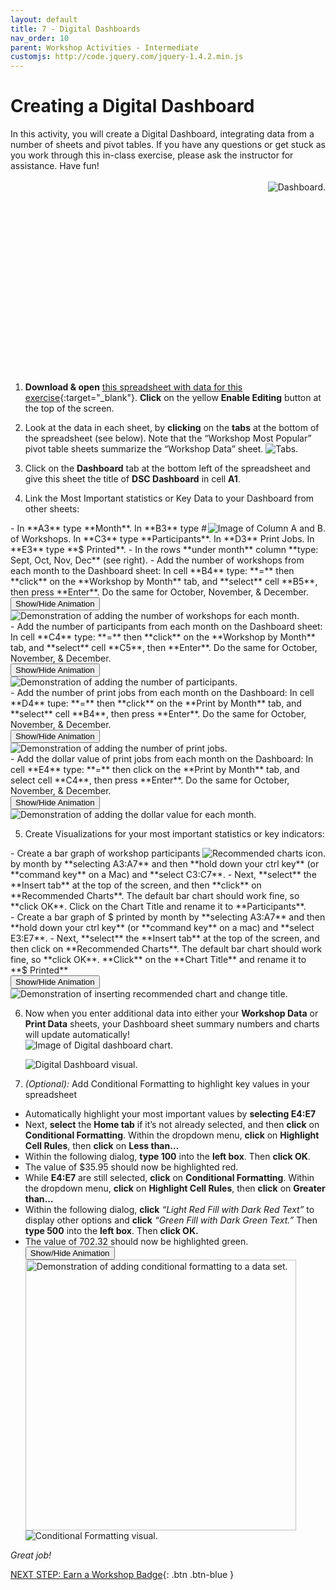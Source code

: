 ```yaml
---
layout: default
title: 7 - Digital Dashboards
nav_order: 10
parent: Workshop Activities - Intermediate
customjs: http://code.jquery.com/jquery-1.4.2.min.js
---
```

# Creating a Digital Dashboard
In this activity, you will create a Digital Dashboard, integrating data from a number of sheets and pivot tables. If you have any questions or get stuck as you work through this in-class exercise, please ask the instructor for assistance.  Have fun!<br><br>
<img src="images/excel-dashboard-01.png" style="float:right" alt="Dashboard."><br><br><br><br><br><br><br><br><br><br><br><br><br><br><br><br><br><br>

1. **Download & open** [this spreadsheet with data for this exercise](docs/dsc-dashboard.xlsx){:target="_blank"}. **Click** on the yellow **Enable Editing** button at the top of the screen.

2. Look at the data in each sheet, by **clicking** on the **tabs** at the bottom of the spreadsheet (see below). Note that the “Workshop Most Popular” pivot table sheets summarize the “Workshop Data” sheet.
    <img src="images/excel-dashboard-02.png" alt="Tabs.">
 
3. Click on the **Dashboard** tab at the bottom left of the spreadsheet and give this sheet the title of **DSC Dashboard** in cell **A1**.  

4. Link the Most Important statistics or Key Data to your Dashboard from other sheets:
 <img src="images/excel-dashboard-03.png" style="float:right" alt="Image of Column A and B."> 
  - In **A3** type **Month**. In **B3** type # of Workshops. In **C3** type **Participants**. In **D3** Print Jobs. In **E3** type **$ Printed**. 
  - In the rows **under month** column **type: Sept, Oct, Nov, Dec** (see right).
  - Add the number of workshops from each month to the Dashboard sheet: In cell **B4** type: **=** then **click** on the **Workshop by Month** tab, and **select** cell **B5**, then press **Enter**. Do the same for October, November, & December.<br>
    <button onclick="toggle('gif1')">Show/Hide Animation</button>
    <div id="gif1">
    <img src="images/excel-dashboard-04.gif" alt="Demonstration of adding the number of workshops for each month."> 
    </div>
  - Add the number of participants from each month on the Dashboard sheet: In cell **C4** type: **=** then **click** on the **Workshop by Month** tab, and **select** cell **C5**, then **Enter**. Do the same for October, November, & December.<br>
    <button onclick="toggle('gif2')">Show/Hide Animation</button>
    <div id="gif2">
    <img src="images/excel-dashboard-05.gif" alt="Demonstration of adding the number of participants."> 
    </div>
  - Add the number of print jobs from each month on the Dashboard:  In cell **D4** tupe: **=** then **click** on the **Print by Month** tab, and **select** cell **B4**, then press **Enter**. Do the same for October, November, & December.<br>
    <button onclick="toggle('gif3')">Show/Hide Animation</button>
    <div id="gif3">
    <img src="images/excel-dashboard-06.gif" alt="Demonstration of adding the number of print jobs."> 
    </div>
  - Add the dollar value of print jobs from each month on the Dashboard: In cell **E4** type: **=** then click on the **Print by Month** tab, and select cell **C4**, then press **Enter**. Do the same for October, November, & December.<br>  
    <button onclick="toggle('gif4')">Show/Hide Animation</button>
    <div id="gif4">
    <img src="images/excel-dashboard-07.gif" alt="Demonstration of adding the dollar value for each month.">
    </div>

5. Create Visualizations for your most important statistics or key indicators:
  <img src="images/excel-dashboard-08.png" style="float:right" alt="Recommended charts icon."> 
  - Create a bar graph of workshop participants by month by **selecting A3:A7** and then **hold down your ctrl key** (or **command key** on a Mac) and **select C3:C7**.
  - Next, **select** the **Insert tab** at the top of the screen, and then **click** on **Recommended Charts**. The default bar chart should work fine, so **click OK**. Click on the Chart Title and rename it to **Participants**.<br>
  - Create a bar graph of $ printed by month by **selecting A3:A7** and then **hold down your ctrl key** (or **command key** on a mac) and **select E3:E7**.
  - Next, **select** the **Insert tab** at the top of the screen, and then click on **Recommended Charts**. The default bar chart should work fine, so **click OK**. **Click** on the **Chart Title** and rename it to **$ Printed**<br>
    <button onclick="toggle('gif5')">Show/Hide Animation</button>
    <div id="gif5">
    <img src="images/excel-dashboard-10.gif" alt="Demonstration of inserting recommended chart and change title.">
    </div>

6. Now when you enter additional data into either your **Workshop Data** or **Print Data** sheets, your Dashboard sheet summary numbers and charts will update automatically!<br>
    <img src="images/excel-dashboard-11.png" alt="Image of Digital dashboard chart."> 

    <img src="images/excel-dashboard-12.png" alt="Digital Dashboard visual."> 
  

7. _(Optional):_ Add Conditional Formatting to highlight key values in your spreadsheet
  -	Automatically highlight your most important values by **selecting E4:E7**
  -	Next, **select** the **Home tab** if it’s not already selected, and then **click** on **Conditional Formatting**. Within the dropdown menu, **click** on **Highlight Cell Rules**, then **click** on **Less than…**
  - Within the following dialog, **type 100** into the **left box**. Then **click OK**.
  -	The value of $35.95 should now be highlighted red.
  -	While **E4:E7** are still selected, **click** on **Conditional Formatting**. Within the dropdown menu, **click** on **Highlight Cell Rules**, then **click** on **Greater than…**
  -	Within the following dialog, **click** _“Light Red Fill with Dark Red Text”_ to display other options and **click** _“Green Fill with Dark Green Text.”_ Then **type 500** into the **left box**. Then **click OK.**
  -	The value of 702.32 should now be highlighted green.<br>
    <button onclick="toggle('gif6')">Show/Hide Animation</button>
    <div id="gif6">
    <img src="images/excel-dashboard-13.gif" alt="Demonstration of adding conditional formatting to a data set." width="433">
    </div>
    <img src="images/excel-dashboard-14.png" alt="Conditional Formatting visual."> 
_Great job!_ <br>

<script>  

    function toggle(input) {
        var x = document.getElementById(input);
        if (x.style.display === "none") {
            x.style.display = "block";
        } else {
            x.style.display = "none";
        }
    }
</script>

[NEXT STEP: Earn a Workshop Badge](informal-credentials){: .btn .btn-blue }
